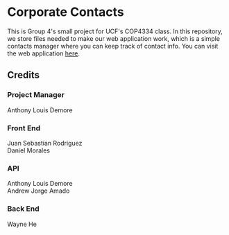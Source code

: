 # Corporate Contacts
This is Group 4's small project for UCF's COP4334 class. In this repository, we store files needed to make our web application work, which is a simple contacts manager where you can keep track of contact info.
You can visit the web application [here](http://corporatecontacts.club).

## Credits

### Project Manager
Anthony Louis Demore

### Front End
Juan Sebastian Rodriguez  
Daniel Morales

### API
Anthony Louis Demore  
Andrew Jorge Amado

### Back End
Wayne He
